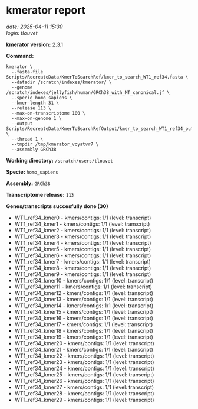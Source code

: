 # kmerator report
*date: 2025-04-11 15:30*  
*login: tlouvet*

**kmerator version:** 2.3.1

**Command:**

```
kmerator \
  --fasta-file Scripts/RecreateData/KmerToSearchRef/kmer_to_search_WT1_ref34.fasta \
  --datadir /scratch/indexes/kmerator/ \
  --genome /scratch/indexes/jellyfish/human/GRCh38_with_MT_canonical.jf \
  --specie homo_sapiens \
  --kmer-length 31 \
  --release 113 \
  --max-on-transcriptome 100 \
  --max-on-genome 1 \
  --output Scripts/RecreateData/KmerToSearchRefOutput/kmer_to_search_WT1_ref34_output \
  --thread 1 \
  --tmpdir /tmp/kmerator_voyatvr7 \
  --assembly GRCh38
```

**Working directory:** `/scratch/users/tlouvet`

**Specie:** `homo_sapiens`

**Assembly:** `GRCh38`

**Transcriptome release:** `113`

**Genes/transcripts succesfully done (30)**

- WT1_ref34_kmer0 - kmers/contigs: 1/1 (level: transcript)
- WT1_ref34_kmer1 - kmers/contigs: 1/1 (level: transcript)
- WT1_ref34_kmer2 - kmers/contigs: 1/1 (level: transcript)
- WT1_ref34_kmer3 - kmers/contigs: 1/1 (level: transcript)
- WT1_ref34_kmer4 - kmers/contigs: 1/1 (level: transcript)
- WT1_ref34_kmer5 - kmers/contigs: 1/1 (level: transcript)
- WT1_ref34_kmer6 - kmers/contigs: 1/1 (level: transcript)
- WT1_ref34_kmer7 - kmers/contigs: 1/1 (level: transcript)
- WT1_ref34_kmer8 - kmers/contigs: 1/1 (level: transcript)
- WT1_ref34_kmer9 - kmers/contigs: 1/1 (level: transcript)
- WT1_ref34_kmer10 - kmers/contigs: 1/1 (level: transcript)
- WT1_ref34_kmer11 - kmers/contigs: 1/1 (level: transcript)
- WT1_ref34_kmer12 - kmers/contigs: 1/1 (level: transcript)
- WT1_ref34_kmer13 - kmers/contigs: 1/1 (level: transcript)
- WT1_ref34_kmer14 - kmers/contigs: 1/1 (level: transcript)
- WT1_ref34_kmer15 - kmers/contigs: 1/1 (level: transcript)
- WT1_ref34_kmer16 - kmers/contigs: 1/1 (level: transcript)
- WT1_ref34_kmer17 - kmers/contigs: 1/1 (level: transcript)
- WT1_ref34_kmer18 - kmers/contigs: 1/1 (level: transcript)
- WT1_ref34_kmer19 - kmers/contigs: 1/1 (level: transcript)
- WT1_ref34_kmer20 - kmers/contigs: 1/1 (level: transcript)
- WT1_ref34_kmer21 - kmers/contigs: 1/1 (level: transcript)
- WT1_ref34_kmer22 - kmers/contigs: 1/1 (level: transcript)
- WT1_ref34_kmer23 - kmers/contigs: 1/1 (level: transcript)
- WT1_ref34_kmer24 - kmers/contigs: 1/1 (level: transcript)
- WT1_ref34_kmer25 - kmers/contigs: 1/1 (level: transcript)
- WT1_ref34_kmer26 - kmers/contigs: 1/1 (level: transcript)
- WT1_ref34_kmer27 - kmers/contigs: 1/1 (level: transcript)
- WT1_ref34_kmer28 - kmers/contigs: 1/1 (level: transcript)
- WT1_ref34_kmer29 - kmers/contigs: 1/1 (level: transcript)
